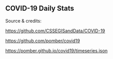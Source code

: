 ## COVID-19 Daily Stats

Source & credits:

https://github.com/CSSEGISandData/COVID-19

https://github.com/pomber/covid19

https://pomber.github.io/covid19/timeseries.json
